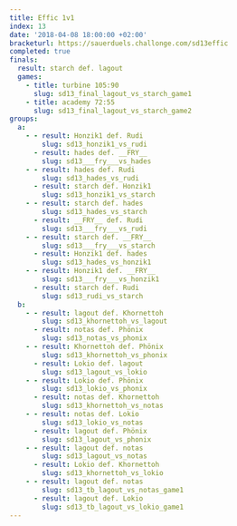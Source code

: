 ```yaml
---
title: Effic 1v1
index: 13
date: '2018-04-08 18:00:00 +02:00'
bracketurl: https://sauerduels.challonge.com/sd13effic
completed: true
finals:
  result: starch def. lagout
  games:
    - title: turbine 105:90
      slug: sd13_final_lagout_vs_starch_game1
    - title: academy 72:55
      slug: sd13_final_lagout_vs_starch_game2
groups:
  a:
    - - result: Honzik1 def. Rudi
        slug: sd13_honzik1_vs_rudi
      - result: hades def. __FRY__
        slug: sd13___fry___vs_hades
    - - result: hades def. Rudi
        slug: sd13_hades_vs_rudi
      - result: starch def. Honzik1
        slug: sd13_honzik1_vs_starch
    - - result: starch def. hades
        slug: sd13_hades_vs_starch
      - result: __FRY__ def. Rudi
        slug: sd13___fry___vs_rudi
    - - result: starch def. __FRY__
        slug: sd13___fry___vs_starch
      - result: Honzik1 def. hades
        slug: sd13_hades_vs_honzik1
    - - result: Honzik1 def. __FRY__
        slug: sd13___fry___vs_honzik1
      - result: starch def. Rudi
        slug: sd13_rudi_vs_starch
  b:
    - - result: lagout def. Khornettoh
        slug: sd13_khornettoh_vs_lagout
      - result: notas def. Phönix
        slug: sd13_notas_vs_phonix
    - - result: Khornettoh def. Phönix
        slug: sd13_khornettoh_vs_phonix
      - result: Lokio def. lagout
        slug: sd13_lagout_vs_lokio
    - - result: Lokio def. Phönix
        slug: sd13_lokio_vs_phonix
      - result: notas def. Khornettoh
        slug: sd13_khornettoh_vs_notas
    - - result: notas def. Lokio
        slug: sd13_lokio_vs_notas
      - result: lagout def. Phönix
        slug: sd13_lagout_vs_phonix
    - - result: lagout def. notas
        slug: sd13_lagout_vs_notas
      - result: Lokio def. Khornettoh
        slug: sd13_khornettoh_vs_lokio
    - - result: lagout def. notas
        slug: sd13_tb_lagout_vs_notas_game1
      - result: lagout def. Lokio
        slug: sd13_tb_lagout_vs_lokio_game1
---
```

